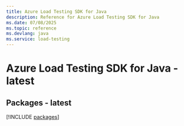 ```yaml
---
title: Azure Load Testing SDK for Java
description: Reference for Azure Load Testing SDK for Java
ms.date: 07/08/2025
ms.topic: reference
ms.devlang: java
ms.service: load-testing
---
```

# Azure Load Testing SDK for Java - latest
## Packages - latest
[!INCLUDE [packages](load-testing-index.md)]